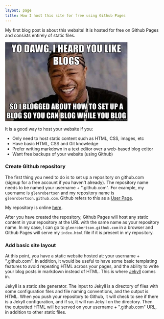 ```yaml
---
layout: page
title: How I host this site for free using Github Pages
---
```



My first blog post is about this website! It is hosted for free on Github Pages and consists entirely of static files.

![Yo dawg, I heard you like blogs, so I blogged about how to set up a blog so you can blog while you blog](/images/yo-dawg-i-heard-you-like-blogs.jpg)

It is a good way to host your website if you:

* Only need to host static content such as HTML, CSS, images, etc
* Have basic HTML, CSS and Git knowledge
* Prefer writing markdown in a text editor over a web-based blog editor
* Want free backups of your website (using Github)


### Create Github repository
The first thing you need to do is to set up a repository on github.com (signup for a free account if you haven't already). The repository name needs to be named your username + ".github.com". For example, my username is `glenrobertson` and my repository name is `glenrobertson.github.com`. Github refers to this as a [User Page](https://help.github.com/articles/user-organization-and-project-pages).

My repository is online [here](https://github.com/glenrobertson/glenrobertson.github.com).

After you have created the repository, Github Pages will host any static content in your repository at the URL with the same name as your repository name. In my case, I can go to `glenrobertson.github.com` in a browser and Github Pages will serve my `index.html` file if it is present in my repository.


### Add basic site layout
At this point, you have a static website hosted at: your username + ".github.com". In addition, it would be useful to have some basic templating features to avoid repeating HTML across your pages, and the ability to write your blog posts in markdown instead of HTML. This is where [Jekyll](http://jekyllrb.com/) comes in.

Jekyll is a static site generator. The input to Jekyll is a directory of files with some configuration files and file naming conventions, and the output is HTML. When you push your repository to Github, it will check to see if there is a Jekyll configuration, and if so, it will run Jekyll on the directory. Then the outputted HTML will be served on your username + ".github.com" URL, in addition to other static files.